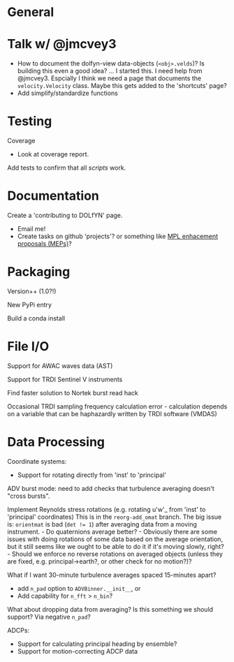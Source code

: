 General
=======

Talk w/ @jmcvey3
======
- How to document the dolfyn-view data-objects (`<obj>.velds`)? Is building this even a good idea? ... I started this. I need help from @jmcvey3. Espcially I think we need a page that documents the `velocity.Velocity` class. Maybe this gets added to the 'shortcuts' page?
- Add simplify/standardize functions


Testing
=======

Coverage
- Look at coverage report.

Add tests to confirm that all *scripts* work.


Documentation
=============

Create a 'contributing to DOLfYN' page.
- Email me!
- Create tasks on github 'projects'? or something like [MPL enhacement proposals (MEPs)](https://matplotlib.org/devel/MEP/index.html)?


Packaging
=========

Version++ (1.0?!)

New PyPi entry

Build a conda install


File I/O
========

Support for AWAC waves data (AST)

Support for TRDI Sentinel V instruments

Find faster solution to Nortek burst read hack

Occasional TRDI sampling frequency calculation error - calculation depends on a variable that can be haphazardly written by TRDI software (VMDAS)


Data Processing
===============

Coordinate systems:
- Support for rotating directly from 'inst' to 'principal'

ADV burst mode: need to add checks that turbulence averaging doesn't "cross bursts".

Implement Reynolds stress rotations (e.g. rotating u'w'_ from 'inst' to 'principal' coordinates)
      This is in the `reorg-add_omat` branch. The big issue is: `orientmat` is bad (`det != 1`) after averaging data from a moving instrument.
    - Do quaternions average better?
    - Obviously there are some issues with doing rotations of some data based on the average orientation, but it still seems like we ought to be able to do it if it's moving slowly, right?
    - Should we enforce no reverse rotations on averaged objects (unless they are fixed, e.g. principal->earth?, or other check for no motion?)?

What if I want 30-minute turbulence averages spaced 15-minutes apart?
  - add `n_pad` option to `ADVBinner.__init__`, or
  - Add capability for `n_fft` > `n_bin`?

What about dropping data from averaging? Is this something we should support? Via negative `n_pad`?

ADCPs:
  - Support for calculating principal heading by ensemble?
  - Support for motion-correcting ADCP data
